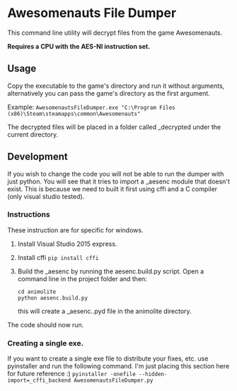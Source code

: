 # Awesomenauts File Dumper
This command line utility will decrypt files from the game Awesomenauts.

**Requires a CPU with the AES-NI instruction set.**

## Usage

Copy the executable to the game's directory and run it without arguments, alternatively you can pass the game's directory as the first argument.

Example: ```AwesomenautsFileDumper.exe "C:\Program Files (x86)\Steam\steamapps\common\Awesomenauts"```

The decrypted files will be placed in a folder called _decrypted under the current directory.

## Development

If you wish to change the code you will not be able to run the dumper with just python. You will see that it tries to import a _aesenc module that doesn't exist. This is because we need to built it first using cffi and a C compiler (only visual studio tested).

### Instructions
These instruction are for specific for windows.

1. Install Visual Studio 2015 express. 
2. Install cffi ```pip install cffi```
3. Build the _aesenc by running the aesenc.build.py script. Open a command line in the project folder and then:

   ```
   cd animolite
   python aesenc.build.py
   ```
   this will create a _aesenc.<platform>.pyd file in the animolite directory.

The code should now run.


### Creating a single exe.

If you want to create a single exe file to distribute your fixes, etc. use pyinstaller and run the following command. I'm just placing this section here for future reference :)
```pyinstaller -onefile --hidden-import=_cffi_backend AwesomenautsFileDumper.py```
